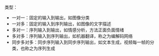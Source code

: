 

类型：

* 一对一：固定的输入到输出，如图像分类
* 一对多：固定的输入到序列输出，如图像的文字描述
* 多对一：序列输入到输出，如情感分析，方法正面负面情绪
* 多对多：序列输入到序列输出，如机器翻译，称之为编解码网络
* 同步多对多：同步序列输入到同步序列输出，如文本生成，视频每一帧的分类，也称之为序列生成

